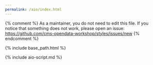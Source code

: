 ```yaml
---
permalink: /aio/index.html
---
```


{% comment %}
As a maintainer, you do not need to edit this file.
If you notice that something does not work, please 
open an issue: https://github.com/cms-opendata-workshop/styles/issues/new
{% endcomment %}

{% include base_path.html %}

{% include aio-script.md %}
